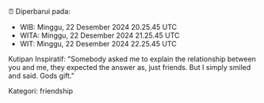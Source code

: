 ⏰ Diperbarui pada:
- WIB: Minggu, 22 Desember 2024 20.25.45 UTC
- WITA: Minggu, 22 Desember 2024 21.25.45 UTC
- WIT: Minggu, 22 Desember 2024 22.25.45 UTC

Kutipan Inspiratif:
"Somebody asked me to explain the relationship between you and me, they expected the answer as, just friends. But I simply smiled and said. Gods gift."


Kategori: friendship

